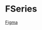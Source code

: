 # FSeries

[Figma](https://www.figma.com/file/nHagvGqQbv5klddIXNkobM/Fs%C3%A9ries-(Community)?type=design&node-id=2%3A2&mode=design&t=6VuRw1E4laQKWLHV-1)
